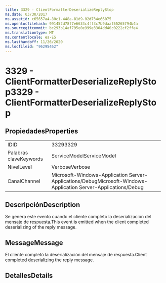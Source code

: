 ```yaml
---
title: 3329 - ClientFormatterDeserializeReplyStop
ms.date: 03/30/2017
ms.assetid: c65657a4-80c1-448a-81d9-02d734e66075
ms.openlocfilehash: 991452d78f7e6634c4ff3c7b9daaf55265794b4a
ms.sourcegitcommit: bc293b14af795e0e999e3304dd40c0222cf2ffe4
ms.translationtype: MT
ms.contentlocale: es-ES
ms.lasthandoff: 11/26/2020
ms.locfileid: "96295462"
---
```

# <a name="3329---clientformatterdeserializereplystop"></a><span data-ttu-id="33727-102">3329 - ClientFormatterDeserializeReplyStop</span><span class="sxs-lookup"><span data-stu-id="33727-102">3329 - ClientFormatterDeserializeReplyStop</span></span>

## <a name="properties"></a><span data-ttu-id="33727-103">Propiedades</span><span class="sxs-lookup"><span data-stu-id="33727-103">Properties</span></span>  
  
|||  
|-|-|  
|<span data-ttu-id="33727-104">ID</span><span class="sxs-lookup"><span data-stu-id="33727-104">ID</span></span>|<span data-ttu-id="33727-105">3329</span><span class="sxs-lookup"><span data-stu-id="33727-105">3329</span></span>|  
|<span data-ttu-id="33727-106">Palabras clave</span><span class="sxs-lookup"><span data-stu-id="33727-106">Keywords</span></span>|<span data-ttu-id="33727-107">ServiceModel</span><span class="sxs-lookup"><span data-stu-id="33727-107">ServiceModel</span></span>|  
|<span data-ttu-id="33727-108">Nivel</span><span class="sxs-lookup"><span data-stu-id="33727-108">Level</span></span>|<span data-ttu-id="33727-109">Verbose</span><span class="sxs-lookup"><span data-stu-id="33727-109">Verbose</span></span>|  
|<span data-ttu-id="33727-110">Canal</span><span class="sxs-lookup"><span data-stu-id="33727-110">Channel</span></span>|<span data-ttu-id="33727-111">Microsoft-Windows-Application Server-Applications/Debug</span><span class="sxs-lookup"><span data-stu-id="33727-111">Microsoft-Windows-Application Server-Applications/Debug</span></span>|  
  
## <a name="description"></a><span data-ttu-id="33727-112">Descripción</span><span class="sxs-lookup"><span data-stu-id="33727-112">Description</span></span>  

 <span data-ttu-id="33727-113">Se genera este evento cuando el cliente completó la deserialización del mensaje de respuesta.</span><span class="sxs-lookup"><span data-stu-id="33727-113">This event is emitted when the client completed deserializing of the reply message.</span></span>  
  
## <a name="message"></a><span data-ttu-id="33727-114">Message</span><span class="sxs-lookup"><span data-stu-id="33727-114">Message</span></span>  

 <span data-ttu-id="33727-115">El cliente completó la deserialización del mensaje de respuesta.</span><span class="sxs-lookup"><span data-stu-id="33727-115">Client completed deserializing the reply message.</span></span>  
  
## <a name="details"></a><span data-ttu-id="33727-116">Detalles</span><span class="sxs-lookup"><span data-stu-id="33727-116">Details</span></span>
